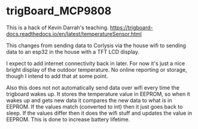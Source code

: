 # trigBoard_MCP9808

This is a hack of Kevin Darrah's teaching.  https://trigboard-docs.readthedocs.io/en/latest/temperatureSensor.html

This changes from sending data to Corlysis via the house wifi to sending data to an esp32 in the house with a TFT LCD display.

I expect to add internet connectivity back in later.  For now it's just a nice bright display of the outdoor temperature.  No online reporting or storage, though I intend to add that at some point.

Also this does not not automatically send data over wifi every time the trigboard wakes up.  It stores the temperature value in EEPROM, so when it wakes up and gets new data it compares the new data to what is in EEPROM.  If the values match (converted to int) then it just goes back to sleep.  If the values differ then it does the wifi stuff and updates the value in EEPROM.  This is done to increase battery lifetime.
